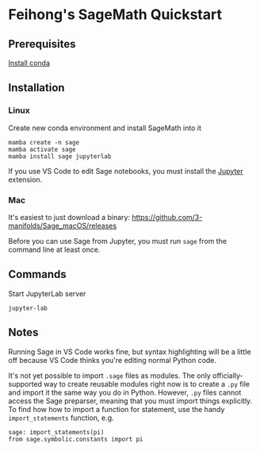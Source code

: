# Feihong's SageMath Quickstart

## Prerequisites

[Install conda](https://github.com/feihong/conda-quickstart)

## Installation

### Linux

Create new conda environment and install SageMath into it

    mamba create -n sage
    mamba activate sage
    mamba install sage jupyterlab

If you use VS Code to edit Sage notebooks, you must install the [Jupyter](https://marketplace.visualstudio.com/items?itemName=ms-toolsai.jupyter) extension.

### Mac

It's easiest to just download a binary: https://github.com/3-manifolds/Sage_macOS/releases

Before you can use Sage from Jupyter, you must run `sage` from the command line at least once.

## Commands

Start JupyterLab server

    jupyter-lab

## Notes

Running Sage in VS Code works fine, but syntax highlighting will be a little off because VS Code thinks you're editing normal Python code.

It's not yet possible to import `.sage` files as modules. The only officially-supported way to create reusable modules right now is to create a `.py` file and import it the same way you do in Python. However, `.py` files cannot access the Sage preparser, meaning that you must import things explicitly. To find how how to import a function for statement, use the handy `import_statements` function, e.g.

    sage: import_statements(pi)
    from sage.symbolic.constants import pi

